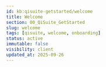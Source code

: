 ```yaml
---
id: kb:qisuite-getstarted/welcome
title: Welcome
section: 00_QiSuite_GetStarted
slug: welcome
tags: [qisuite, welcome, onboarding]
status: active
immutable: false
visibility: client
updated_at: 2025-09-26
---
```

